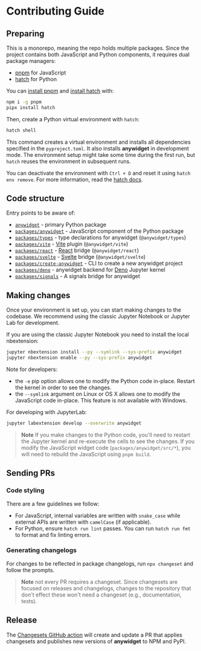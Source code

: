 # Contributing Guide

## Preparing

This is a monorepo, meaning the repo holds multiple packages. Since the project
contains both JavaScript and Python components, it requires dual package
managers:

- [pnpm](https://pnpm.io) for JavaScript
- [hatch](https://github.com/pypa/hatch) for Python

You can [install pnpm](https://pnpm.io/installation) and
[install hatch](https://github.com/pypa/hatch) with:

```bash
npm i -g pnpm
pipx install hatch
```

Then, create a Python virtual environment with `hatch`:

```bash
hatch shell
```

This command creates a virtual environment and installs all dependencies
specified in the `pyproject.toml`. It also installs **anywidget** in development
mode. The environment setup might take some time during the first run, but
`hatch` reuses the environment in subsequent runs.

You can deactivate the environment with `Ctrl + D` and reset it using
`hatch env remove`. For more information, read the
[hatch docs](https://hatch.pypa.io/latest/).

## Code structure

Entry points to be aware of:

- [`anywidget`](https://github.com/manzt/anywidget/tree/main/anywidget) -
  primary Python package
- [`packages/anywidget`](https://github.com/manzt/anywidget/tree/main/packages/anywidget) -
  JavaScript component of the Python package
- [`packages/types`](https://github.com/manzt/anywidget/tree/main/packages/types) -
  type declarations for anywidget (`@anywidget/types`)
- [`packages/vite`](https://github.com/manzt/anywidget/tree/main/packages/vite) -
  [Vite](https://vitejs.dev/) plugin (`@anywidget/vite`)
- [`packages/react`](https://github.com/manzt/anywidget/tree/main/packages/react) -
  [React](https://react.dev/) bridge (`@anywidget/react`)
- [`packages/svelte`](https://github.com/manzt/anywidget/tree/main/packages/svelte) -
  [Svelte](https://svelte.dev/) bridge (`@anywidget/svelte`)
- [`packages/create-anywidget`](https://github.com/manzt/anywidget/tree/main/packages/create-anywidget) -
  CLI to create a new anywidget project
- [`packages/deno`](https://github.com/manzt/anywidget/tree/main/packages/deno) -
  anywidget backend for [Deno](https://deno.com/) Jupyter kernel
- [`packages/signals`](https://github.com/manzt/anywidget/tree/main/packages/signals) -
  A signals bridge for anywidget

## Making changes

Once your environment is set up, you can start making changes to the codebase.
We recommend using the classic Jupyter Notebook or Jupyter Lab for development.

If you are using the classic Jupyter Notebook you need to install the local
nbextension:

```bash
jupyter nbextension install --py --symlink --sys-prefix anywidget
jupyter nbextension enable --py --sys-prefix anywidget
```

Note for developers:

- the `-e` pip option allows one to modify the Python code in-place. Restart the
  kernel in order to see the changes.
- the `--symlink` argument on Linux or OS X allows one to modify the JavaScript
  code in-place. This feature is not available with Windows.

For developing with JupyterLab:

```bash
jupyter labextension develop --overwrite anywidget
```

> **Note** If you make changes to the Python code, you'll need to restart the
> Jupyter kernel and re-execute the cells to see the changes. If you modify the
> JavaScript widget code (`packages/anywidget/src/*`), you will need to rebuild
> the JavaScript using `pnpm build`.

## Sending PRs

### Code styling

There are a few guidelines we follow:

- For JavaScript, internal variables are written with `snake_case` while
  external APIs are written with `camelCase` (if applicable).
- For Python, ensure `hatch run lint` passes. You can run `hatch run fmt` to
  format and fix linting errors.

### Generating changelogs

For changes to be reflected in package changelogs, run `npx changeset` and
follow the prompts.

> **Note** not every PR requires a changeset. Since changesets are focused on
> releases and changelogs, changes to the repository that don't effect these
> won't need a changeset (e.g., documentation, tests).

## Release

The [Changesets GitHub action](https://github.com/changesets/action) will create
and update a PR that applies changesets and publishes new versions of
**anywidget** to NPM and PyPI.
